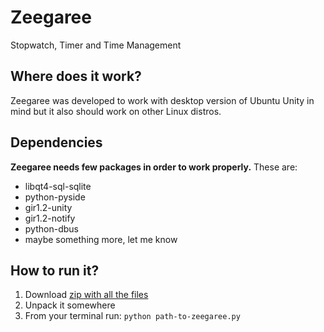 Zeegaree
========

Stopwatch, Timer and Time Management

## Where does it work?
Zeegaree was developed to work with desktop version of Ubuntu Unity in mind but it also should work on other Linux distros.

## Dependencies
**Zeegaree needs few packages in order to work properly.**
These are:
- libqt4-sql-sqlite
- python-pyside
- gir1.2-unity
- gir1.2-notify
- python-dbus
- maybe something more, let me know

## How to run it?
1. Download [zip with all the files](https://github.com/mivoligo/Zeegaree/archive/master.zip) 
2. Unpack it somewhere
3. From your terminal run: `python path-to-zeegaree.py`
